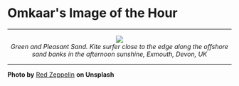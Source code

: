 # Omkaar's Image of the Hour

---

<div align="center">

<a href="https://unsplash.com/photos/a-boat-skiing-in-calm-waters-mfP4VLsX3RA">
  <img src="https://images.unsplash.com/photo-1751104156941-d7a7e6c409de?crop=entropy&cs=tinysrgb&fit=max&fm=jpg&ixid=M3w3NjA2Nzh8MHwxfHJhbmRvbXx8fHx8fHx8fDE3NTM1OTI0MDB8&ixlib=rb-4.1.0&q=80&w=1080" style="max-width:100%; height:auto;">
</a>

<br>
<i>Green and Pleasant Sand. Kite surfer close to the edge along the offshore sand banks in the afternoon sunshine, Exmouth, Devon, UK</i>

</div>

---

**Photo by** [Red Zeppelin](https://unsplash.com/@redzeppelin) **on Unsplash**
